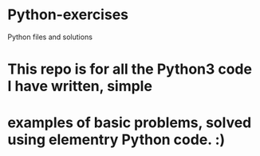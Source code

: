 # Python-exercises
Python files and solutions

# This repo is for all the Python3 code I have written, simple
# examples of basic problems, solved using elementry Python code. :)